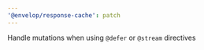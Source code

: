 ```yaml
---
'@envelop/response-cache': patch
---
```


Handle mutations when using `@defer` or `@stream` directives
